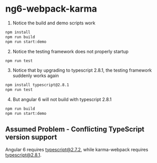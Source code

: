 # ng6-webpack-karma

1. Notice the build and demo scripts work

 ```bash
 npm install
 npm run build
 npm run start:demo
 ```

2. Notice the testing framework does not properly startup

 ```bash
 npm run test
 ```

3. Notice that by upgrading to typescript 2.8.1, the testing framework suddenly works again

```bash
npm install typescript@2.8.1
npm run test
```

4. But angular 6 will not build with typescript 2.8.1

```bash
npm run build
npm run start:demo
```

## Assumed Problem - Conflicting TypeScript version support
Angular 6 requires typescript@2.7.2, while karma-webpack requires typescript@2.8.1.
